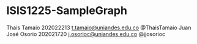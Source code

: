 # ISIS1225-SampleGraph
Thais Tamaio 202022213 t.tamaio@uniandes.edu.co @ThaisTamaio 
Juan José Osorio 202021720 j.osorioc@uniandes.edu.co @jjosorioc